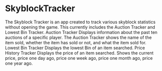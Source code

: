 # SkyblockTracker
The Skyblock Tracker is an app created to track various skyblock statistics without opening the game.
    This currently includes the Auction Tracker and Lowest Bin Tracker.
        Auction Tracker
            Displays information about the past ten auctions of a specific player. The Auction Tracker shows the name of the item sold, whether the item has sold or not, and what the item sold for.
        Lowest Bin Tracker
            Displays the lowest Bin of an item searched.
        Price History Tracker
            Displays the price of an item searched. Shows the current price, price one day ago, price one week ago, price one month ago, price one year ago.
